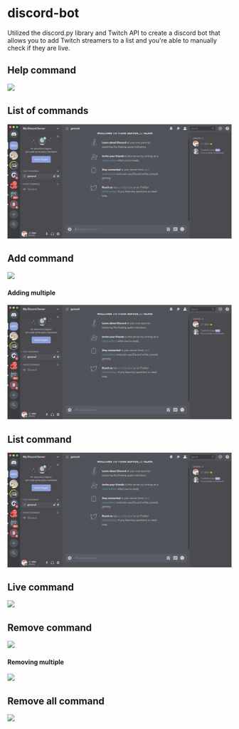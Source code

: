 # discord-bot
 Utilized the discord.py library and Twitch API to create a discord bot that allows you to add Twitch streamers to a list and you're able to manually check if they are live.

## Help command
<img src="images-of-bot/help.gif">

## List of commands
<img src="images-of-bot/commands.gif">

## Add command
<img src="images-of-bot/add-one.gif">

#### Adding multiple
<img src="images-of-bot/add-multiple.gif">

## List command
<img src="images-of-bot/list.gif">

## Live command
<img src="images-of-bot/live.gif">

## Remove command
<img src="images-of-bot/remove.gif">

#### Removing multiple
<img src="images-of-bot/remove-multiple.gif">

## Remove all command
<img src="images-of-bot/remove-all.gif">
